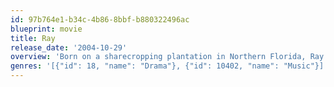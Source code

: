 ```yaml
---
id: 97b764e1-b34c-4b86-8bbf-b880322496ac
blueprint: movie
title: Ray
release_date: '2004-10-29'
overview: 'Born on a sharecropping plantation in Northern Florida, Ray Charles went blind at seven. Inspired by a fiercely independent mom who insisted he make his own way, He found his calling and his gift behind a piano keyboard. Touring across the Southern musical circuit, the soulful singer gained a reputation and then exploded with worldwide fame when he pioneered couping gospel and country together.'
genres: '[{"id": 18, "name": "Drama"}, {"id": 10402, "name": "Music"}]'
---
```

